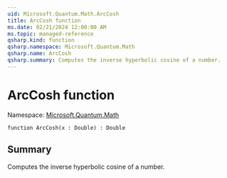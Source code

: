 ```yaml
---
uid: Microsoft.Quantum.Math.ArcCosh
title: ArcCosh function
ms.date: 02/21/2024 12:00:00 AM
ms.topic: managed-reference
qsharp.kind: function
qsharp.namespace: Microsoft.Quantum.Math
qsharp.name: ArcCosh
qsharp.summary: Computes the inverse hyperbolic cosine of a number.
---
```


# ArcCosh function

Namespace: [Microsoft.Quantum.Math](xref:Microsoft.Quantum.Math)

```qsharp
function ArcCosh(x : Double) : Double
```

## Summary
Computes the inverse hyperbolic cosine of a number.
